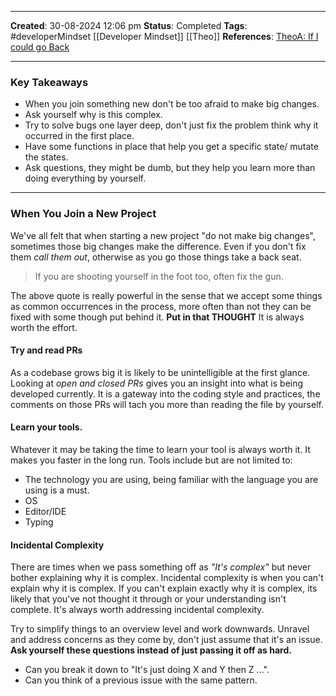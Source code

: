 _____
**Created**: 30-08-2024 12:06 pm
**Status**: Completed
**Tags**: #developerMindset  [[Developer Mindset]] [[Theo]]
**References**: [TheoA: If I could go Back](https://www.youtube.com/watch?v=3h7Lc85RDLo)
______

### Key Takeaways
- When you join something new don't be too afraid to make big changes.
- Ask yourself why is this complex.
- Try to solve bugs one layer deep, don't just fix the problem think why it occurred in the first place.
- Have some functions in place that help you get a specific state/ mutate the states.
- Ask questions, they might be dumb, but they help you learn more than doing everything by yourself.
---

### When You Join a New Project
We've all felt that when starting a new project "do not make big changes", sometimes those big changes make the difference. Even if you don't fix them _call them out_, otherwise as you go those things take a back seat.

>If you are shooting yourself in the foot too, often fix the gun.

The above quote is really powerful in the sense that we accept some things as common occurrences in the process, more often than not they can be fixed with some though put behind it. **Put in that THOUGHT** It is always worth the effort.

#### Try and read PRs
As a codebase grows big it is likely to be unintelligible at the first glance. Looking at _open and closed PRs_ gives you an insight into what is being developed currently. It is a gateway into the coding style and practices, the comments on those PRs will tach you more than reading the file by yourself.


#### Learn your tools.
Whatever it may be taking the time to learn your tool is always worth it. It makes you faster in the long run.
Tools include but are not limited to:
- The technology you are using, being familiar with the language you are using is a must.
- OS
- Editor/IDE
- Typing

#### Incidental Complexity
There are times when we pass something off as *"It's complex"* but never bother explaining why it is complex.
Incidental complexity is when you can't explain why it is complex. If you can't explain exactly why it is complex, its likely that you've not thought it through or your understanding isn't complete. It's always worth addressing incidental complexity.

Try to simplify things to an overview level and work downwards. Unravel and address concerns as they come by, don't just assume that it's an issue.
**Ask yourself these questions instead of just passing it off as hard.**
- Can you break it down to "It's just doing X and Y then Z ...".
- Can you think of a previous issue with the same pattern.